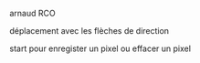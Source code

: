 arnaud RCO

déplacement avec les flèches de direction

start pour enregister un pixel ou effacer un pixel
